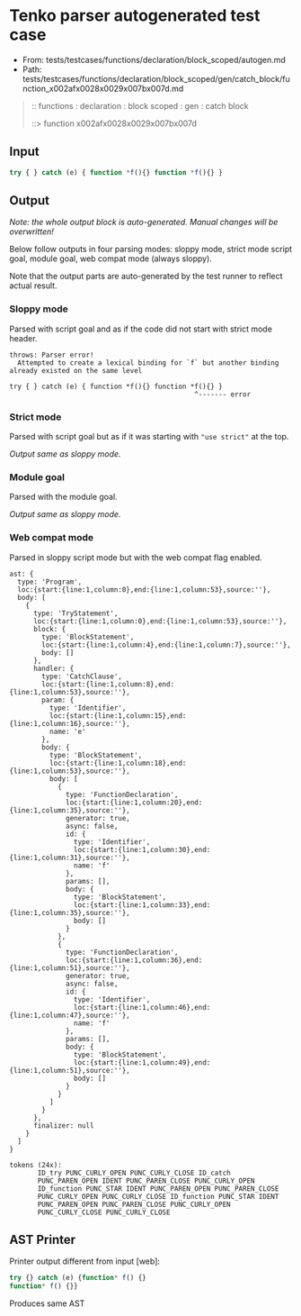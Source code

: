 # Tenko parser autogenerated test case

- From: tests/testcases/functions/declaration/block_scoped/autogen.md
- Path: tests/testcases/functions/declaration/block_scoped/gen/catch_block/function_x002afx0028x0029x007bx007d.md

> :: functions : declaration : block scoped : gen : catch block
>
> ::> function x002afx0028x0029x007bx007d

## Input


`````js
try { } catch (e) { function *f(){} function *f(){} }
`````

## Output

_Note: the whole output block is auto-generated. Manual changes will be overwritten!_

Below follow outputs in four parsing modes: sloppy mode, strict mode script goal, module goal, web compat mode (always sloppy).

Note that the output parts are auto-generated by the test runner to reflect actual result.

### Sloppy mode

Parsed with script goal and as if the code did not start with strict mode header.

`````
throws: Parser error!
  Attempted to create a lexical binding for `f` but another binding already existed on the same level

try { } catch (e) { function *f(){} function *f(){} }
                                              ^------- error
`````

### Strict mode

Parsed with script goal but as if it was starting with `"use strict"` at the top.

_Output same as sloppy mode._

### Module goal

Parsed with the module goal.

_Output same as sloppy mode._

### Web compat mode

Parsed in sloppy script mode but with the web compat flag enabled.

`````
ast: {
  type: 'Program',
  loc:{start:{line:1,column:0},end:{line:1,column:53},source:''},
  body: [
    {
      type: 'TryStatement',
      loc:{start:{line:1,column:0},end:{line:1,column:53},source:''},
      block: {
        type: 'BlockStatement',
        loc:{start:{line:1,column:4},end:{line:1,column:7},source:''},
        body: []
      },
      handler: {
        type: 'CatchClause',
        loc:{start:{line:1,column:8},end:{line:1,column:53},source:''},
        param: {
          type: 'Identifier',
          loc:{start:{line:1,column:15},end:{line:1,column:16},source:''},
          name: 'e'
        },
        body: {
          type: 'BlockStatement',
          loc:{start:{line:1,column:18},end:{line:1,column:53},source:''},
          body: [
            {
              type: 'FunctionDeclaration',
              loc:{start:{line:1,column:20},end:{line:1,column:35},source:''},
              generator: true,
              async: false,
              id: {
                type: 'Identifier',
                loc:{start:{line:1,column:30},end:{line:1,column:31},source:''},
                name: 'f'
              },
              params: [],
              body: {
                type: 'BlockStatement',
                loc:{start:{line:1,column:33},end:{line:1,column:35},source:''},
                body: []
              }
            },
            {
              type: 'FunctionDeclaration',
              loc:{start:{line:1,column:36},end:{line:1,column:51},source:''},
              generator: true,
              async: false,
              id: {
                type: 'Identifier',
                loc:{start:{line:1,column:46},end:{line:1,column:47},source:''},
                name: 'f'
              },
              params: [],
              body: {
                type: 'BlockStatement',
                loc:{start:{line:1,column:49},end:{line:1,column:51},source:''},
                body: []
              }
            }
          ]
        }
      },
      finalizer: null
    }
  ]
}

tokens (24x):
       ID_try PUNC_CURLY_OPEN PUNC_CURLY_CLOSE ID_catch
       PUNC_PAREN_OPEN IDENT PUNC_PAREN_CLOSE PUNC_CURLY_OPEN
       ID_function PUNC_STAR IDENT PUNC_PAREN_OPEN PUNC_PAREN_CLOSE
       PUNC_CURLY_OPEN PUNC_CURLY_CLOSE ID_function PUNC_STAR IDENT
       PUNC_PAREN_OPEN PUNC_PAREN_CLOSE PUNC_CURLY_OPEN
       PUNC_CURLY_CLOSE PUNC_CURLY_CLOSE
`````


## AST Printer

Printer output different from input [web]:

````js
try {} catch (e) {function* f() {}
function* f() {}}
````

Produces same AST
